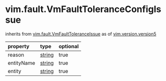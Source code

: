 vim.fault.VmFaultToleranceConfigIssue
=====================================
inherits from [vim.fault.VmFaultToleranceIssue](docs/vim.fault.VmFaultToleranceIssue.md)
as of [vim.version.version5](docs/vim.version.md)

| property | type | optional |
|:---------|:-----|:---------|
| reason | [string](string.md "string") | true |
| entityName | [string](string.md "string") | true |
| entity | [string](string.md "string") | true |
